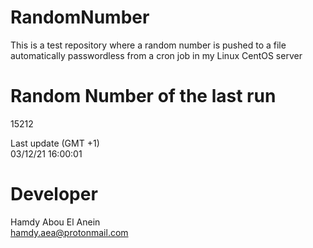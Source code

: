 # RandomNumber    
This is a test repository where a random number is pushed to a file automatically passwordless from a cron job in my Linux CentOS server    
# Random Number of the last run   
15212
      
Last update (GMT +1)    
03/12/21 16:00:01
# Developer    
Hamdy Abou El Anein   
hamdy.aea@protonmail.com

